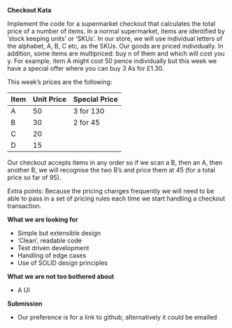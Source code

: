 **Checkout Kata**

Implement the code for a supermarket checkout that calculates the total price of a number of items.
In a normal supermarket, items are identified by ‘stock keeping units’ or ‘SKUs’. In our store, we will use
individual letters of the alphabet, A, B, C etc, as the SKUs. Our goods are priced individually. In addition,
some items are multipriced: buy n of them and which will cost you y. For example, item A might cost 50
pence individually but this week we have a special offer where you can buy 3 As for £1.30.

This week’s prices are the following:

Item  | Unit Price | Special Price
----- | ---------- | -------------
A     | 50         | 3 for 130
B     | 30         | 2 for 45
C     | 20         | 
D     | 15         | 


Our checkout accepts items in any order so if we scan a B, then an A, then another B, we will recognise
the two B’s and price them at 45 (for a total price so far of 95).

Extra points: Because the pricing changes frequently we will need to be able to pass in a set of pricing
rules each time we start handling a checkout transaction.

**What we are looking for**
- Simple but extensible design
- ‘Clean’, readable code
- Test driven development
- Handling of edge cases
- Use of SOLID design principles

**What we are not too bothered about**
- A UI

**Submission**
- Our preference is for a link to github, alternatively it could be emailed